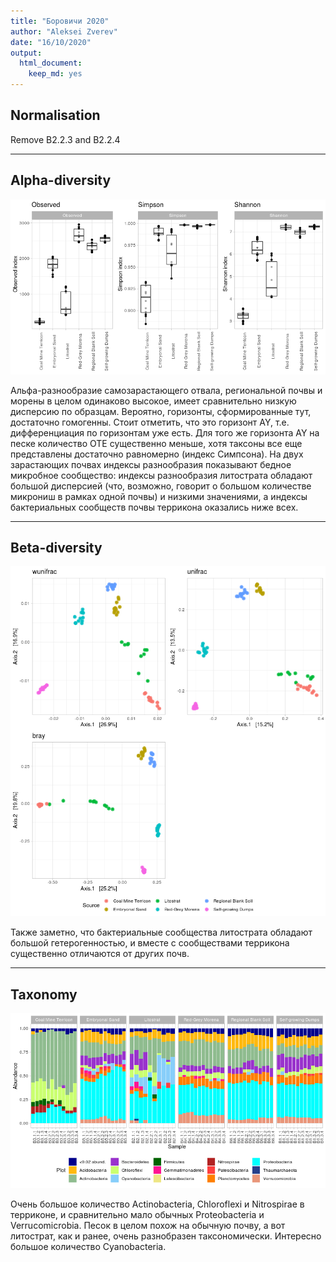```yaml
---
title: "Боровичи 2020"
author: "Aleksei Zverev"
date: "16/10/2020"
output: 
  html_document: 
    keep_md: yes
---
```




## Normalisation

Remove B2.2.3 and B2.2.4


---


## Alpha-diversity

![](Borovichi_report_files/figure-html/unnamed-chunk-2-1.png)<!-- -->

Альфа-разнообразие самозарастающего отвала, региональной почвы и морены в целом одинаково высокое, имеет сравнительно низкую дисперсию по образцам. Вероятно, горизонты, сформированные тут, достаточно гомогенны. Стоит отметить, что это горизонт AY, т.е. дифференциация по горизонтам уже есть. Для того же горизонта AY на песке количество ОТЕ существенно меньше, хотя таксоны все еще представлены достаточно равномерно (индекс Симпсона). На двух зарастающих почвах индексы разнообразия показывают бедное микробное сообщество: индексы разнообразия литострата обладают большой дисперсией (что, возможно, говорит о большом количестве микрониш в рамках одной почвы) и низкими значениями, а индексы бактериальных сообществ почвы террикона оказались ниже всех.

---


## Beta-diversity

![](Borovichi_report_files/figure-html/unnamed-chunk-3-1.png)<!-- -->


Также заметно, что бактериальные сообщества литострата обладают большой гетерогенностью, и вместе с сообществами террикона существенно отличаются от других почв.

---


## Taxonomy
![](Borovichi_report_files/figure-html/unnamed-chunk-4-1.png)<!-- -->


Очень большое количество Actinobacteria, Chloroflexi и Nitrospirae в терриконе, и сравнительно мало обычных Proteobacteria и Verrucomicrobia. Песок в целом похож на обычную почву, а вот литострат, как и ранее, очень разнобразен таксономически. Интересно большое количество Cyanobacteria. 
